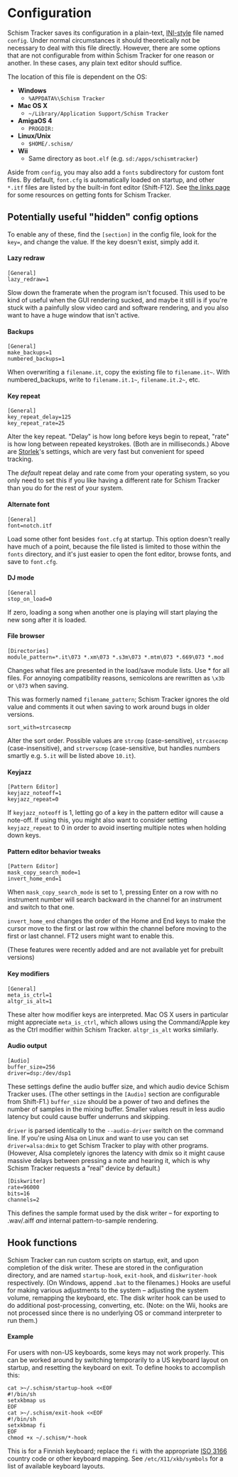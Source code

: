 # Configuration

Schism Tracker saves its configuration in a plain-text, [INI-style](http://en.wikipedia.org/wiki/INI_file) file named `config`. Under normal circumstances it should theoretically not be necessary to deal with this file directly. However, there are some options that are not configurable from within Schism Tracker for one reason or another. In these cases, any plain text editor should suffice.

The location of this file is dependent on the OS:

- **Windows**
  - `%APPDATA%\Schism Tracker`
- **Mac OS X**
  - `~/Library/Application Support/Schism Tracker`
- **AmigaOS 4**
  - `PROGDIR:`
- **Linux/Unix**
  - `$HOME/.schism/`
- **Wii**
  - Same directory as `boot.elf` (e.g. `sd:/apps/schismtracker`)

Aside from `config`, you may also add a `fonts` subdirectory for custom font files. By default, `font.cfg` is automatically loaded on startup, and other `*.itf` files are listed by the built-in font editor (Shift-F12). See [the links page](Links) for some resources on getting fonts for Schism Tracker.

## Potentially useful "hidden" config options

To enable any of these, find the `[section]` in the config file, look for the `key=`, and change the value. If the key doesn't exist, simply add it.

#### Lazy redraw

    [General]
    lazy_redraw=1

Slow down the framerate when the program isn't focused. This used to be kind of useful when the GUI rendering sucked, and maybe it still is if you're stuck with a painfully slow video card and software rendering, and you also want to have a huge window that isn't active.

#### Backups

    [General]
    make_backups=1
    numbered_backups=1

When overwriting a `filename.it`, copy the existing file to `filename.it~`. With numbered_backups, write to `filename.it.1~`, `filename.it.2~`, etc.

#### Key repeat

    [General]
    key_repeat_delay=125
    key_repeat_rate=25

Alter the key repeat. "Delay" is how long before keys begin to repeat, "rate" is how long between repeated keystrokes. (Both are in milliseconds.) Above are [Storlek](Storlek)'s settings, which are very fast but convenient for speed tracking.

The *default* repeat delay and rate come from your operating system, so you only need to set this if you like having a different rate for Schism Tracker than you do for the rest of your system.

#### Alternate font

    [General]
    font=notch.itf

Load some other font besides `font.cfg` at startup. This option doesn't really have much of a point, because the file listed is limited to those within the `fonts` directory, and it's just easier to open the font editor, browse fonts, and save to `font.cfg`.

#### DJ mode

    [General]
    stop_on_load=0

If zero, loading a song when another one is playing will start playing the new song after it is loaded.

#### File browser

    [Directories]
    module_pattern=*.it\073 *.xm\073 *.s3m\073 *.mtm\073 *.669\073 *.mod

Changes what files are presented in the load/save module lists. Use * for all files. For annoying compatibility reasons, semicolons are rewritten as `\x3b` or `\073` when saving.

This was formerly named `filename_pattern`; Schism Tracker ignores the old value and comments it out when saving to work around bugs in older versions.

    sort_with=strcasecmp

Alter the sort order. Possible values are `strcmp` (case-sensitive), `strcasecmp` (case-insensitive), and `strverscmp` (case-sensitive, but handles numbers smartly e.g. `5.it` will be listed above `10.it`).

#### Keyjazz

    [Pattern Editor]
    keyjazz_noteoff=1
    keyjazz_repeat=0

If `keyjazz_noteoff` is 1, letting go of a key in the pattern editor will cause a note-off. If using this, you might also want to consider setting `keyjazz_repeat` to 0 in order to avoid inserting multiple notes when holding down keys.

#### Pattern editor behavior tweaks

    [Pattern Editor]
    mask_copy_search_mode=1
    invert_home_end=1

When `mask_copy_search_mode` is set to 1, pressing Enter on a row with no instrument number will search backward in the channel for an instrument and switch to that one.

`invert_home_end` changes the order of the Home and End keys to make the cursor move to the first or last row within the channel before moving to the first or last channel. FT2 users might want to enable this.

(These features were recently added and are not available yet for prebuilt versions)

#### Key modifiers

    [General]
    meta_is_ctrl=1
    altgr_is_alt=1

These alter how modifier keys are interpreted. Mac OS X users in particular might appreciate `meta_is_ctrl`, which allows using the Command/Apple key as the Ctrl modifier within Schism Tracker. `altgr_is_alt` works similarly.

#### Audio output

    [Audio]
    buffer_size=256
    driver=dsp:/dev/dsp1

These settings define the audio buffer size, and which audio device Schism Tracker uses. (The other settings in the `[Audio]` section are configurable from Shift-F1.) `buffer_size` should be a power of two and defines the number of samples in the mixing buffer. Smaller values result in less audio latency but could cause buffer underruns and skipping.

`driver` is parsed identically to the `--audio-driver` switch on the command line. If you're using Alsa on Linux and want to use you can set `driver=alsa:dmix` to get Schism Tracker to play with other programs. (However, Alsa completely ignores the latency with dmix so it might cause massive delays between pressing a note and hearing it, which is why Schism Tracker requests a "real" device by default.)

    [Diskwriter]
    rate=96000
    bits=16
    channels=2

This defines the sample format used by the disk writer – for exporting to .wav/.aiff *and* internal pattern-to-sample rendering.

## Hook functions

Schism Tracker can run custom scripts on startup, exit, and upon completion of the disk writer. These are stored in the configuration directory, and are named `startup-hook`, `exit-hook`, and `diskwriter-hook` respectively. (On Windows, append `.bat` to the filenames.) Hooks are useful for making various adjustments to the system – adjusting the system volume, remapping the keyboard, etc. The disk writer hook can be used to do additional post-processing, converting, etc. (Note: on the Wii, hooks are not processed since there is no underlying OS or command interpreter to run them.)

#### Example

For users with non-US keyboards, some keys may not work properly. This can be worked around by switching temporarily to a US keyboard layout on startup, and resetting the keyboard on exit. To define hooks to accomplish this:

    cat >~/.schism/startup-hook <<EOF
    #!/bin/sh
    setxkbmap us
    EOF
    cat >~/.schism/exit-hook <<EOF
    #!/bin/sh
    setxkbmap fi
    EOF
    chmod +x ~/.schism/*-hook

This is for a Finnish keyboard; replace the `fi` with the appropriate [ISO 3166](http://www.wikipedia.org/wiki/ISO%203166-1%20alpha-2) country code or other keyboard mapping. See `/etc/X11/xkb/symbols` for a list of available keyboard layouts.

